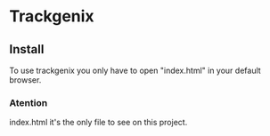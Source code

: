 # Trackgenix
## Install
To use trackgenix you only have to open "index.html" in your default browser.

### Atention
index.html it's the only file to see on this project.